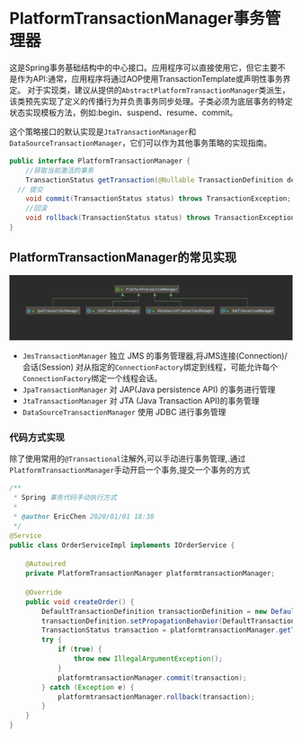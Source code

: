 # PlatformTransactionManager事务管理器

这是Spring事务基础结构中的中心接口。应用程序可以直接使用它，但它主要不是作为API:通常，应用程序将通过AOP使用TransactionTemplate或声明性事务界定。
对于实现类，建议从提供的`AbstractPlatformTransactionManager`类派生，该类预先实现了定义的传播行为并负责事务同步处理。子类必须为底层事务的特定状态实现模板方法，例如:begin、suspend、resume、commit。

这个策略接口的默认实现是`JtaTransactionManager`和`DataSourceTransactionManager`，它们可以作为其他事务策略的实现指南。

```java
public interface PlatformTransactionManager {
	//获取当前激活的事务
	TransactionStatus getTransaction(@Nullable TransactionDefinition definition) throws TransactionException;
  // 提交
	void commit(TransactionStatus status) throws TransactionException;
	//回滚
	void rollback(TransactionStatus status) throws TransactionException;
}
```

## PlatformTransactionManager的常见实现

![image-20200101220828468](assets/image-20200101220828468.png)



- `JmsTransactionManager` 独立 JMS 的事务管理器,将JMS连接(Connection)/会话(Session) 对从指定的`ConnectionFactory`绑定到线程，可能允许每个`ConnectionFactory`绑定一个线程会话。
- `JpaTransactionManager` 对 JAP(Java persistence API) 的事务进行管理
- `JtaTransactionManager` 对 JTA (Java Transaction API)的事务管理
- `DataSourceTransactionManager` 使用 JDBC 进行事务管理

### 代码方式实现

除了使用常用的`@Transactional`注解外,可以手动进行事务管理,.通过`PlatformTransactionManager`手动开启一个事务,提交一个事务的方式

```java
/**
 * Spring 事务代码手动执行方式
 *
 * @author EricChen 2020/01/01 18:38
 */
@Service
public class OrderServiceImpl implements IOrderService {

    @Autowired
    private PlatformTransactionManager platformtransactionManager;

    @Override
    public void createOrder() {
        DefaultTransactionDefinition transactionDefinition = new DefaultTransactionDefinition();
        transactionDefinition.setPropagationBehavior(DefaultTransactionDefinition.PROPAGATION_REQUIRED);
        TransactionStatus transaction = platformtransactionManager.getTransaction(transactionDefinition);
        try {
            if (true) {
                throw new IllegalArgumentException();
            }
            platformtransactionManager.commit(transaction);
        } catch (Exception e) {
            platformtransactionManager.rollback(transaction);
        }
    }
}

```